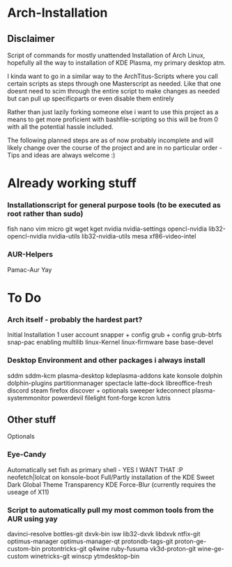 # Arch-Installation
## Disclaimer
Script of commands for mostly unattended Installation of Arch Linux, hopefully all the way to installation of KDE Plasma, my primary desktop atm.

I kinda want to go in a similar way to the ArchTitus-Scripts where you call certain scripts as steps through one Masterscript as needed. Like that one doesnt need to scim through the entire script to make changes as needed but can pull up specificparts or even disable them entirely



Rather than just lazily forking someone else i want to use this project as a means to get more proficient with bashfile-scripting so this will be from 0 with all the potential hassle included.

The following planned steps are as of now probably incomplete and will likely change over the course of the project and are in no particular order - Tips and ideas are always welcome :) 

# Already working stuff

### Installationscript for general purpose tools (to be executed as root rather than sudo)
  fish
  nano
  vim
  micro
  git
  wget
  kget
  nvidia
  nvidia-settings
  opencl-nvidia
  lib32-opencl-nvidia
  nvidia-utils
  lib32-nvidia-utils
  mesa
  xf86-video-intel


### AUR-Helpers
  Pamac-Aur
  Yay

# To Do

### Arch itself - probably the hardest part?

  Initial Installation
  1 user account
  snapper + config
  grub + config
  grub-btrfs
  snap-pac
  enabling multilib
  linux-Kernel
  linux-firmware
  base
  base-devel

### Desktop Environment and other packages i always install
  sddm
  sddm-kcm
  plasma-desktop
  kdeplasma-addons
  kate
  konsole
  dolphin
  dolphin-plugins
  partitionmanager
  spectacle
  latte-dock
  libreoffice-fresh
  discord
  steam
  firefox
  discover + optionals
  sweeper
  kdeconnect
  plasma-systemmonitor
  powerdevil
  filelight
  font-forge
  kcron
  lutris
  
## Other stuff
Optionals

### Eye-Candy
  Automatically set fish as primary shell - YES I WANT THAT :P
  neofetch|lolcat on konsole-boot
  Full/Partly installation of the KDE Sweet Dark Global Theme
  Transparency
  KDE Force-Blur (currently requires the useage of X11)

### Script to automatically pull my most common tools from the AUR using yay

  davinci-resolve
  bottles-git
  dxvk-bin
  isw
  lib32-dxvk
  libdxvk
  ntfix-git
  optimus-manager
  optimus-manager-qt
  protondb-tags-git
  proton-ge-custom-bin
  protontricks-git
  q4wine
  ruby-fusuma
  vk3d-proton-git
  wine-ge-custom
  winetricks-git
  winscp
  ytmdesktop-bin
